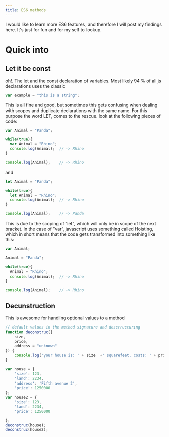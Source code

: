 ```yaml
---
title: ES6 methods
---
```


I would like to learn more ES6 features, and therefore I will post my findings here. It's just for fun and for my self to lookup.

# Quick into

## Let it be const

oh!. The let and the const declaration of variables. Most likely 94 % of all js declarations uses the classic

```javascript
var example = "this is a string";
```

This is all fine and good, but sometimes this gets confusing when dealing with scopes and duplicate declarations with the same name. For this purpose the word LET, comes to the rescue. look at the following pieces of code:

```javascript
var Animal = "Panda";

while(true){
  var Animal = "Rhino";
  console.log(Animal);  // -> Rhino
}

console.log(Animal);    // -> Rhino
```

and

```javascript
let Animal = "Panda";

while(true){
  let Animal = "Rhino";
  console.log(Animal);  // -> Rhino
}

console.log(Animal);    // -> Panda
```

This is due to the scoping of "let", which will only be in scope of the next bracket. In the case of "var", javascript uses something called Hoisting, which in short means that the code gets transformed into something like this:

```javascript
var Animal;

Animal = "Panda";

while(true){
  Animal = "Rhino";
  console.log(Animal);  // -> Rhino
}

console.log(Animal);    // -> Rhino
```

## Decunstruction

This is awesome for handling optional values to a method
```javascript
// default values in the method signature and descrructuring
function deconstruc({
    size,
    price,
    address = "unknown"
}) {
    console.log('your house is: ' + size  +' squarefeet, costs: ' + price +' and the address is ' + address);
}

var house = {
    'size': 123,
    'land': 2234,
    'address': 'Fifth avenue 2',
    'price': 1250000
};
var house2 = {
    'size': 123,
    'land': 2234,
    'price': 1250000

};
deconstruc(house);
deconstruc(house2);
```
